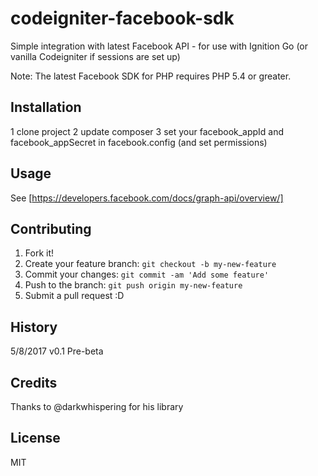 # codeigniter-facebook-sdk
Simple integration with latest Facebook API - for use with Ignition Go (or vanilla Codeigniter if sessions are set up)

Note: The latest Facebook SDK for PHP requires PHP 5.4 or greater.

## Installation

1 clone project
2 update composer
3 set your facebook_appId and facebook_appSecret in facebook.config (and set permissions) 

## Usage

See [https://developers.facebook.com/docs/graph-api/overview/]

## Contributing

1. Fork it!
2. Create your feature branch: `git checkout -b my-new-feature`
3. Commit your changes: `git commit -am 'Add some feature'`
4. Push to the branch: `git push origin my-new-feature`
5. Submit a pull request :D

## History

5/8/2017 v0.1 Pre-beta

## Credits

Thanks to @darkwhispering for his library

## License

MIT

